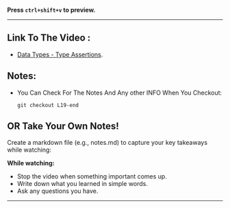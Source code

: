 **Press `ctrl+shift+v` to preview.**

---

## Link To The Video :

- [Data Types - Type Assertions](https://www.youtube.com/watch?v=tPSHBw_2huc&list=PLDoPjvoNmBAy532K9M_fjiAmrJ0gkCyLJ&index=19).

## Notes:

- You Can Check For The Notes And Any other INFO When You Checkout:

  ```git
  git checkout L19-end
  ```

## OR Take Your Own Notes!

Create a markdown file (e.g., notes.md) to capture your key takeaways while watching:

**While watching:**

- Stop the video when something important comes up.
- Write down what you learned in simple words.
- Ask any questions you have.

---